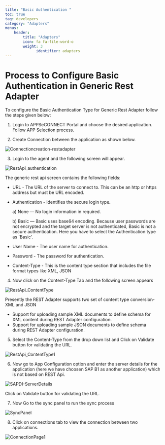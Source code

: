 ```yaml
---
title: "Basic Authentication "
toc: true
tag: developers
category: "Adapters"
menus: 
    header:
        title: "Adapters"
        icon: fa fa-file-word-o  
        weight: 3
              identifier: adapters
---
```

# Process to Configure Basic Authentication in Generic Rest Adapter
To configure the Basic Authentication Type for Generic Rest Adapter follow the steps given below:

1. Login to APPSeCONNECT Portal and choose the desired application. Follow APP Selection process.

2. Create Connection between the application  as shown below. 

![Connectioncreation-restadapter](/staticfiles/root/media/Connectioncreation-restadapter.PNG)

3. Login to the agent and the following screen will appear. 

![RestApi_authentication](/staticfiles/root/media/RestApi_authentication.PNG)

The generic rest api screen contains the following fields:

* URL - The URL of the server to connect to. This can be an http or https address but must be URL encoded.
* Authentication - Identifies the secure login type. 

  a) None — No login information in required.

  b) Basic — Basic uses base64 encoding. Because user passwords are not encrypted and the target server is not authenticated, Basic is not a secure authentication.
  Here you have to select the Authentication type as `Basic'.

* User Name - The user name for authentication.
* Password -  The password for authentication.
* Content-Type - This is the content type section that includes the file format types like XML, JSON

4. Now click on the Content-Type Tab and the following screen appears

![RestApi_ContentType](/staticfiles/root/media/RestApi_ContentType.PNG)


Presently the REST Adapter supports two set of content type conversion- XML and JSON

* Support for uploading sample XML documents to define schema for XML content during REST Adapter configuration.
* Support for uploading sample JSON documents to define schema during REST Adapter configuration.


5. Select the Content-Type from the drop down list and Click on Validate button for validating the URL.

![RestApi_ContentType1](/staticfiles/root/media/RestApi_ContentType1.PNG)

6. Now go to App Configuration option and enter the server details for the application (here we have choosen
SAP B1 as another application) which is not based on REST Api.

![SAPDI-ServerDetails](/staticfiles/root/media/SAPDI-ServerDetails.PNG)
 
Click on Validate button for validating the URL.

7. Now Go to the sync panel to run the sync process

![SyncPanel](/staticfiles/root/media/SyncPanel.PNG)

8. Click on connections tab to view the connection between two applications. 

![ConnectionPage1](/staticfiles/root/media/ConnectionPage1.PNG)





